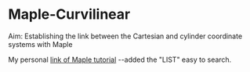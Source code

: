 # Maple-Curvilinear
Aim: Establishing the link between the Cartesian and cylinder coordinate systems with Maple

My personal [link of Maple tutorial](https://www.youtube.com/watch?v=jtEcOoz87Bo&list=PLiXj1ZzJ3T9sQct2ds2CY48H6YmIS1u-3])
--added the "LIST" easy to search.
